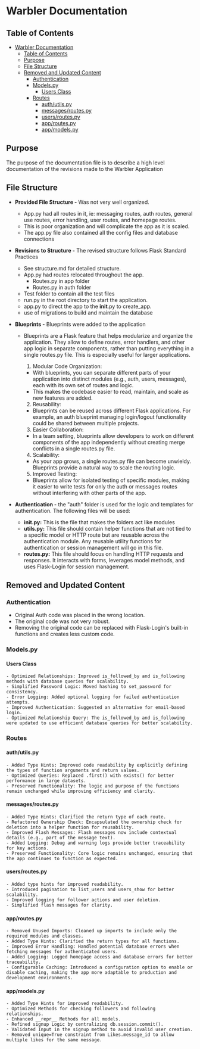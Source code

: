 # Warbler Documentation

## Table of Contents
- [Warbler Documentation](#warbler-documentation)
  - [Table of Contents](#table-of-contents)
  - [Purpose](#purpose)
  - [File Structure](#file-structure)
  - [Removed and Updated Content](#removed-and-updated-content)
    - [Authentication](#authentication)
    - [Models.py](#modelspy)
      - [Users Class](#users-class)
    - [Routes](#routes)
      - [auth/utils.py](#authutilspy)
      - [messages/routes.py](#messagesroutespy)
      - [users/routes.py](#usersroutespy)
      - [app/routes.py](#approutespy)
      - [app/models.py](#appmodelspy)

## Purpose

The purpose of the documentation file is to describe a high level documentation of the revisions made to the Warbler Application

## File Structure

- **Provided File Structure -** Was not very well organized.
  - App.py had all routes in it, ie:  messaging routes, auth routes, general use routes, error handling, user routes, and homepage routes.  
  - This is poor organization and will complicate the app as it is scaled.
  - The app.py file also contained all the config files and database connections

- **Revisions to Structure -** The revised structure follows Flask Standard Practices
  - See structure.md for detailed structure.
  - App.py had routes relocated throughout the app.
    - Routes.py in app folder
    - Routes.py in auth folder
  - Test folder to contain all the test files
  - run.py in the root directory to start the application.
  - app.py to direct the app to the __init__.py to create_app.
  - use of migrations to build and maintain the database

- **Blueprints -** Blueprints were added to the application
  - Blueprints are a Flask feature that helps modularize and organize the application. They allow to define routes, error handlers, and other app logic in separate components, rather than putting everything in a single routes.py file. This is especially useful for larger applications.

    1. Modular Code Organization:
      - With blueprints, you can separate different parts of your application into distinct modules (e.g., auth, users, messages), each with its own set of routes and logic.
      - This makes the codebase easier to read, maintain, and scale as new features are added.

    2. Reusability:
      - Blueprints can be reused across different Flask applications. For example, an auth blueprint managing login/logout functionality could be shared between multiple projects.

    3. Easier Collaboration:
      - In a team setting, blueprints allow developers to work on different components of the app independently without creating merge conflicts in a single routes.py file.

    4. Scalability:
      - As your app grows, a single routes.py file can become unwieldy. Blueprints provide a natural way to scale the routing logic.

    5. Improved Testing:
      - Blueprints allow for isolated testing of specific modules, making it easier to write tests for only the auth or messages routes without interfering with other parts of the app.

- **Authentication -** the "auth" folder is used for the logic and templates for authentication.  The following files will be used:
  - **__init__.py:** This is the file that makes the folders act like modules
  - **utils.py:** This file should contain helper functions that are not tied to a specific model or HTTP route but are reusable across the authentication module.  Any reusable utility functions for authentication or session management will go in this file.
  - **routes.py:** This file should focus on handling HTTP requests and responses. It interacts with forms, leverages model methods, and uses Flask-Login for session management.

## Removed and Updated Content

### Authentication
  - Original Auth code was placed in the wrong location.  
  - The original code was not very robust.  
  - Removing the original code can be replaced with Flask-Login's built-in functions and creates less custom code.

### Models.py
  #### Users Class
    - Optimized Relationships: Improved is_followed_by and is_following methods with database queries for scalability.
    - Simplified Password Logic: Moved hashing to set_password for consistency.
    - Error Logging: Added optional logging for failed authentication attempts.
    - Improved Authentication: Suggested an alternative for email-based login.
    - Optimized Relationship Query: The is_followed_by and is_following were updated to use efficient database queries for better scalability.
  
### Routes
  #### auth/utils.py
    - Added Type Hints: Improved code readability by explicitly defining the types of function arguments and return values.
    - Optimized Queries: Replaced .first() with exists() for better performance in large datasets.
    - Preserved Functionality: The logic and purpose of the functions remain unchanged while improving efficiency and clarity.

  #### messages/routes.py
    - Added Type Hints: Clarified the return type of each route. 
    - Refactored Ownership Check: Encapsulated the ownership check for deletion into a helper function for reusability. 
    - Improved Flash Messages: Flash messages now include contextual details (e.g., part of the message text). 
    - Added Logging: Debug and warning logs provide better traceability for key actions. 
    - Preserved Functionality: Core logic remains unchanged, ensuring that the app continues to function as expected.

  #### users/routes.py
    - Added type hints for improved readability.
    - Introduced pagination to list_users and users_show for better scalability.
    - Improved logging for follower actions and user deletion.
    - Simplified flash messages for clarity.

  #### app/routes.py
    - Removed Unused Imports: Cleaned up imports to include only the required modules and classes. 
    - Added Type Hints: Clarified the return types for all functions.
    - Improved Error Handling: Handled potential database errors when fetching messages for authenticated users.
    - Added Logging: Logged homepage access and database errors for better traceability.
    - Configurable Caching: Introduced a configuration option to enable or disable caching, making the app more adaptable to production and development environments.

  #### app/models.py
    - Added Type Hints for improved readability.
    - Optimized Methods for checking followers and following relationships.
    - Enhanced __repr__ Methods for all models.
    - Refined signup Logic by centralizing db.session.commit().
    - Validated Input in the signup method to avoid invalid user creation.
    - Removed unique=True constraint from Likes.message_id to allow multiple likes for the same message.